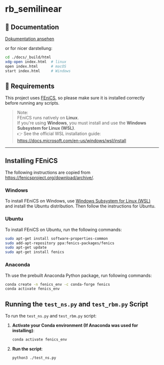 # rb_semilinear

## 📘 Documentation
[Dokumentation ansehen](https://<username>.github.io/<repo-name>/)
 
 or for nicer darstellung:

 ```bash
 cd ./docs/_build/html
 xdg-open index.html  # linux
 open index.html      # macOS
 start index.html     # Windows
 ```

## 🔧 Requirements

This project uses [FEniCS](https://fenicsproject.org/), so please make sure it is installed correctly before running any scripts.

> Note:  
> FEniCS runs natively on **Linux**.  
> If you're using **Windows**, you must install and use the **Windows Subsystem for Linux (WSL)**.  
> 👉 See the official WSL installation guide: https://docs.microsoft.com/en-us/windows/wsl/install

---

## Installing FEniCS
The following instructions are copied from https://fenicsproject.org/download/archive/.
### Windows
To install FEniCS on Windows, use [Windows Subsystem for Linux (WSL)](https://learn.microsoft.com/en-us/windows/wsl/install) and install the Ubuntu distribution. Then follow the instructions 
for Ubuntu.

### Ubuntu 
To install FEniCS on Ubuntu, run the following commands:

```bash
sudo apt-get install software-properties-common
sudo add-apt-repository ppa:fenics-packages/fenics
sudo apt-get update
sudo apt-get install fenics
```

### Anaconda
Th use the prebuilt Anaconda Python package, run following commands:

```bash
conda create -n fenics_env -c conda-forge fenics
conda activate fenics_env
```

##  Running the `test_ns.py` and `test_rbm.py` Script

To run the `test_ns.py` and `test_rbm.py` script:

1. **Activate your Conda environment (If Anaconda was used for installing)**:

    ```bash
    conda activate fenics_env
    ```

2. **Run the script**:

    ```bash
    python3 ./test_ns.py
    ```

